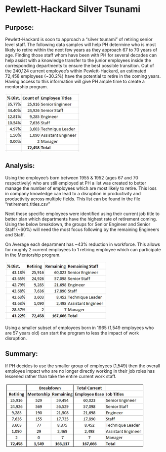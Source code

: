 # Pewlett-Hackard Silver Tsunami

## Purpose: 
Pewlett-Hackard is soon to approach a “silver tsunami” of retiring senior level staff. The following data samples will help PH determine who is most likely to retire within the next few years as they approach 67 to 70 years of age. Finding those staff whom have been with PH for several decades can help assist with a knowledge transfer to the junior employees inside the corresponding departments to ensure the best possible transition. 
Out of the 240,124 current employee’s within Pewlett-Hackard, an estimated 72,458 employees (~30.2%) have the potential to retire in the coming years. Having access to this information will give PH ample time to create a mentorship program. 

![Job Title Breakdown](Resources/TitleBreakdown.jpg)

## Analysis: 
Using the employee’s born between 1955 & 1952 (ages 67 and 70 respectively) who are still employed at PH a list was created to better manage the number of employees which are most likely to retire. This loss in company knowledge can lead to a disruption in productivity and productivity across multiple fields. This list can be found in the file “retirement_titles.csv” 

Next these specific employees were identified using their current job title to better plan which departments have the highest rate of retirement coming. Using the below breakdown, the groups for Senior Engineer and Senior Staff (~60%) will need the most focus following by the remaining Engineers and Staff. 

On Average each department has ~43% reduction in workforce. This allows for roughly 2 current employees to 1 retiring employee which can participate in the Mentorship program. 

![Staff Title Distro](Resources/StaffTitleDistro.jpg)

Using a smaller subset of employees born in 1965 (1,549 employees who are 57 years old) can start the program to less the impact of work disruption. 

## Summary: 
If PH decides to use the smaller group of employees (1,549) then the overall employee impact who are no longer directly working in their job roles has lessened rather than take the entire current work staff. 

![Summary](Resources/Summary.jpg)
